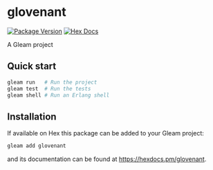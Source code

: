 # glovenant

[![Package Version](https://img.shields.io/hexpm/v/glovenant)](https://hex.pm/packages/glovenant)
[![Hex Docs](https://img.shields.io/badge/hex-docs-ffaff3)](https://hexdocs.pm/glovenant/)

A Gleam project

## Quick start

```sh
gleam run   # Run the project
gleam test  # Run the tests
gleam shell # Run an Erlang shell
```

## Installation

If available on Hex this package can be added to your Gleam project:

```sh
gleam add glovenant
```

and its documentation can be found at <https://hexdocs.pm/glovenant>.
